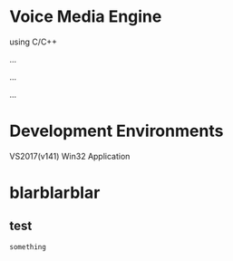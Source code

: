 # Voice Media Engine
using C/C++
  
  ...   
  
  ... 
  
  ...


Development Environments
========================  

VS2017(v141)
Win32 Application
  
  
blarblarblar
============= 

test
------------
`something`
